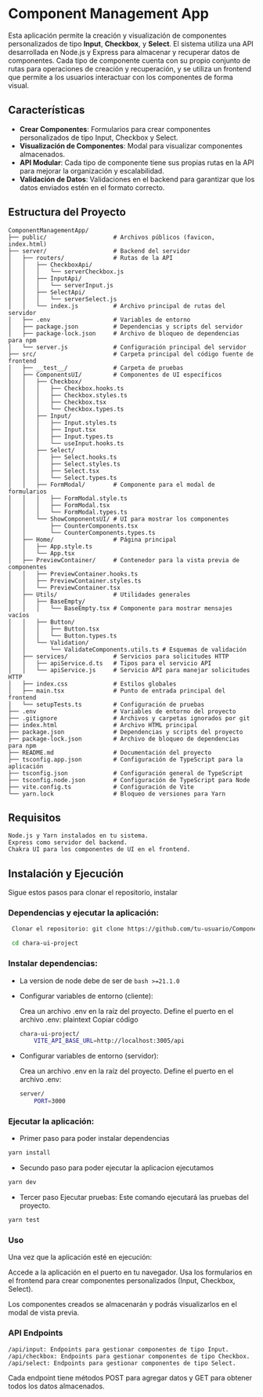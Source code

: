 # Component Management App

Esta aplicación permite la creación y visualización de componentes personalizados de tipo **Input**, **Checkbox**, y **Select**. El sistema utiliza una API desarrollada en Node.js y Express para almacenar y recuperar datos de componentes. Cada tipo de componente cuenta con su propio conjunto de rutas para operaciones de creación y recuperación, y se utiliza un frontend que permite a los usuarios interactuar con los componentes de forma visual.

## Características

- **Crear Componentes**: Formularios para crear componentes personalizados de tipo Input, Checkbox y Select.
- **Visualización de Componentes**: Modal para visualizar componentes almacenados.
- **API Modular**: Cada tipo de componente tiene sus propias rutas en la API para mejorar la organización y escalabilidad.
- **Validación de Datos**: Validaciones en el backend para garantizar que los datos enviados estén en el formato correcto.

## Estructura del Proyecto

```plaintext
ComponentManagementApp/
├── public/                   # Archivos públicos (favicon, index.html)
├── server/                   # Backend del servidor
│   ├── routers/              # Rutas de la API
│   │   ├── CheckboxApi/
│   │   │   └── serverCheckbox.js
│   │   ├── InputApi/
│   │   │   └── serverInput.js
│   │   ├── SelectApi/
│   │   │   └── serverSelect.js
│   │   └── index.js          # Archivo principal de rutas del servidor
│   ├── .env                  # Variables de entorno
│   ├── package.json          # Dependencias y scripts del servidor
│   ├── package-lock.json     # Archivo de bloqueo de dependencias para npm
│   └── server.js             # Configuración principal del servidor
├── src/                      # Carpeta principal del código fuente de frontend
│   ├── __test__/             # Carpeta de pruebas
│   ├── ComponentsUI/         # Componentes de UI específicos
│   │   ├── Checkbox/
│   │   │   ├── Checkbox.hooks.ts
│   │   │   ├── Checkbox.styles.ts
│   │   │   ├── Checkbox.tsx
│   │   │   └── Checkbox.types.ts
│   │   ├── Input/
│   │   │   ├── Input.styles.ts
│   │   │   ├── Input.tsx
│   │   │   ├── Input.types.ts
│   │   │   └── useInput.hooks.ts
│   │   ├── Select/
│   │   │   ├── Select.hooks.ts
│   │   │   ├── Select.styles.ts
│   │   │   ├── Select.tsx
│   │   │   └── Select.types.ts
│   │   ├── FormModal/        # Componente para el modal de formularios
│   │   │   ├── FormModal.style.ts
│   │   │   ├── FormModal.tsx
│   │   │   └── FormModal.types.ts
│   │   └── ShowComponentsUI/ # UI para mostrar los componentes
│   │       ├── CounterComponents.tsx
│   │       └── CounterComponents.types.ts
│   ├── Home/                 # Página principal
│   │   ├── App.style.ts
│   │   └── App.tsx
│   ├── PreviewContainer/     # Contenedor para la vista previa de componentes
│   │   ├── PreviewContainer.hooks.ts
│   │   ├── PreviewContainer.styles.ts
│   │   └── PreviewContainer.tsx
│   ├── Utils/                # Utilidades generales
│   │   ├── BaseEmpty/
│   │   │   └── BaseEmpty.tsx # Componente para mostrar mensajes vacíos
│   │   ├── Button/
│   │   │   ├── Button.tsx
│   │   │   └── Button.types.ts
│   │   └── Validation/
│   │       └── ValidateComponents.utils.ts # Esquemas de validación
│   ├── services/             # Servicios para solicitudes HTTP
│   │   ├── apiService.d.ts   # Tipos para el servicio API
│   │   └── apiService.js     # Servicio API para manejar solicitudes HTTP
│   ├── index.css             # Estilos globales
│   ├── main.tsx              # Punto de entrada principal del frontend
│   └── setupTests.ts         # Configuración de pruebas
├── .env                      # Variables de entorno del proyecto
├── .gitignore                # Archivos y carpetas ignorados por git
├── index.html                # Archivo HTML principal
├── package.json              # Dependencias y scripts del proyecto
├── package-lock.json         # Archivo de bloqueo de dependencias para npm
├── README.md                 # Documentación del proyecto
├── tsconfig.app.json         # Configuración de TypeScript para la aplicación
├── tsconfig.json             # Configuración general de TypeScript
├── tsconfig.node.json        # Configuración de TypeScript para Node
├── vite.config.ts            # Configuración de Vite
└── yarn.lock                 # Bloqueo de versiones para Yarn

```

## Requisitos
    Node.js y Yarn instalados en tu sistema.
    Express como servidor del backend.
    Chakra UI para los componentes de UI en el frontend.
## Instalación y Ejecución
Sigue estos pasos para clonar el repositorio, instalar 
### Dependencias y ejecutar la aplicación:
```bash
 Clonar el repositorio: git clone https://github.com/tu-usuario/ComponentManagementApp.git
```
```bash
 cd chara-ui-project
```
   

### Instalar dependencias:

- La version de node debe de ser de ```bash >=21.1.0```
- Configurar variables de entorno (cliente):

    Crea un archivo .env en la raíz del proyecto.
    Define el puerto en el archivo .env:
    plaintext
    Copiar código
    ```bash 
    chara-ui-project/
        VITE_API_BASE_URL=http://localhost:3005/api
    ```
- Configurar variables de entorno (servidor):

    Crea un archivo .env en la raíz del proyecto.
    Define el puerto en el archivo .env:

    ```bash 
    server/
        PORT=3000
    ```
### Ejecutar la aplicación:

- Primer paso 
para poder instalar dependencias

```bash 
yarn install
```

- Secundo paso
para poder ejecutar la aplicacion ejecutamos
```bash 
yarn dev
```
- Tercer paso
Ejecutar pruebas:
Este comando ejecutará las pruebas del proyecto.

```bash 
yarn test
```
### Uso
Una vez que la aplicación esté en ejecución:

Accede a la aplicación en el puerto en tu navegador.
Usa los formularios en el frontend para crear componentes personalizados (Input, Checkbox, Select).

Los componentes creados se almacenarán y podrás visualizarlos en el modal de vista previa.
### API Endpoints
    /api/input: Endpoints para gestionar componentes de tipo Input.
    /api/checkbox: Endpoints para gestionar componentes de tipo Checkbox.
    /api/select: Endpoints para gestionar componentes de tipo Select.
Cada endpoint tiene métodos POST para agregar datos y GET para obtener todos los datos almacenados.


